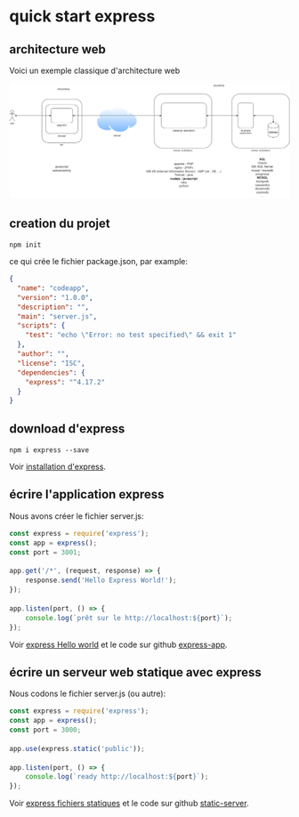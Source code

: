 # quick start express #

## architecture web ##
Voici un exemple classique d'architecture web

![architecture](lesson-18-express-architecture-general.drawio.png)

## creation du projet ##

```
npm init
```
ce qui crée le fichier package.json, par example:
```json
{
  "name": "codeapp",
  "version": "1.0.0",
  "description": "",
  "main": "server.js",
  "scripts": {
    "test": "echo \"Error: no test specified\" && exit 1"
  },
  "author": "",
  "license": "ISC",
  "dependencies": {
    "express": "^4.17.2"
  }
}
```

## download d'express ##

```
npm i express --save
```

Voir [installation d'express](https://expressjs.com/fr/starter/installing.html).

## écrire l'application express ##
Nous avons créer le fichier server.js:
```javascript
const express = require('express');
const app = express();
const port = 3001;

app.get('/*', (request, response) => {
    response.send('Hello Express World!');
});

app.listen(port, () => {
    console.log(`prêt sur le http://localhost:${port}`);
});
```

Voir [express Hello world](https://expressjs.com/fr/starter/hello-world.html) et le code sur github [express-app](https://github.com/jedepaepe/javascript-examples/tree/main/lesson-18-expressjs/express-app).

## écrire un serveur web statique avec express ##
Nous codons le fichier server.js (ou autre):
```javascript
const express = require('express');
const app = express();
const port = 3000;

app.use(express.static('public'));

app.listen(port, () => {
    console.log(`ready http://localhost:${port}`);
});
```

Voir [express fichiers statiques](https://expressjs.com/fr/starter/static-files.html)
et le code sur github [static-server](https://github.com/jedepaepe/javascript-examples/tree/main/lesson-18-expressjs/static-server).